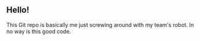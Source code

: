 ## Hello!
This Git repo is basically me just screwing around with my team's robot. In no way is this good code.
